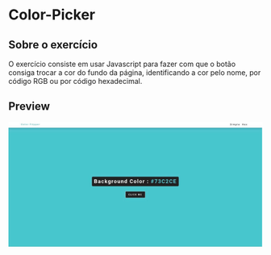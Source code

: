 # Color-Picker

## Sobre o exercício 

O exercício consiste em usar Javascript para fazer com que o botão consiga trocar a cor do fundo da página, identificando a cor pelo nome, por código RGB ou por código hexadecimal.

## Preview
<p align="center">
  <img src="src/images/ColorPickerGif.gif">
  </p>


